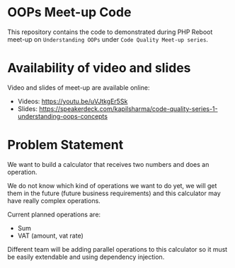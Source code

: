 # OOPs Meet-up Code

This repository contains the code to demonstrated during PHP Reboot meet-up on `Understanding OOPs` under `Code Quality Meet-up series`.

# Availability of video and slides

Video and slides of meet-up are available online:

- Videos: https://youtu.be/uVJtkgEr5Sk
- Slides: https://speakerdeck.com/kapilsharma/code-quality-series-1-understanding-oops-concepts

# Problem Statement

We want to build a calculator that receives two numbers and does an operation.

We do not know which kind of operations we want to do yet, we will get them in the future (future business requirements) and this calculator may have really complex operations.

Current planned operations are:

- Sum
- VAT (amount, vat rate)

Different team will be adding parallel operations to this calculator so it must be easily extendable and using dependency injection.
